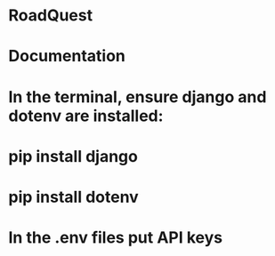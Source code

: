 # RoadQuest
# Documentation

# In the terminal, ensure django and dotenv are installed:
# pip install django
# pip install dotenv

# In the .env files put API keys